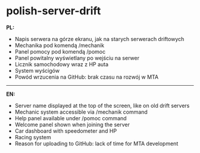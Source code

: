 # polish-server-drift

**PL:**

* Napis serwera na górze ekranu, jak na starych serwerach driftowych
* Mechanika pod komendą /mechanik
* Panel pomocy pod komendą /pomoc
* Panel powitalny wyświetlany po wejściu na serwer
* Licznik samochodowy wraz z HP auta
* System wyścigów
* Powód wrzucenia na GitHub: brak czasu na rozwój w MTA

---

**EN:**

* Server name displayed at the top of the screen, like on old drift servers
* Mechanic system accessible via /mechanik command
* Help panel available under /pomoc command
* Welcome panel shown when joining the server
* Car dashboard with speedometer and HP
* Racing system
* Reason for uploading to GitHub: lack of time for MTA development
